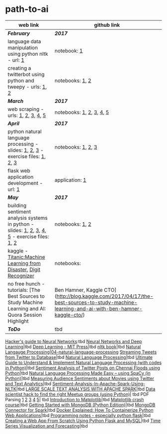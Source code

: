 # path-to-ai #
web link|github link
---|---
**_February_**|**_2017_**
language data manipulation using python nltk - url: [1](https://www.digitalocean.com/community/tutorials/how-to-work-with-language-data-in-python-3-using-the-natural-language-toolkit-nltk)|notebook: [1](https://github.com/faameem/path-to-ai/blob/master/natural-language-processing/01-how-to-work-with-language-data-using-nltk.ipynb)
creating a twitterbot using python and tweepy - urls: [1](https://www.digitalocean.com/community/tutorials/how-to-create-a-twitter-app), [2](https://www.digitalocean.com/community/tutorials/how-to-create-a-twitterbot-with-python-3-and-the-tweepy-library)|notebooks: [1](https://github.com/faameem/path-to-ai/blob/master/natural-language-processing/02-how-to-create-a-twitter-app.ipynb), [2](https://github.com/faameem/path-to-ai/blob/master/natural-language-processing/03-how-to-create-a-twitterbot-with-python3-and-the-tweepy-library.ipynb)
**_March_**|**_2017_**
web scraping - urls: [1](http://docs.python-guide.org/en/latest/scenarios/scrape/), [2](https://automatetheboringstuff.com/chapter11/), [3](http://www.gregreda.com/2013/03/03/web-scraping-101-with-python/), [4](https://first-web-scraper.readthedocs.io/en/latest/), [5](https://www.dataquest.io/blog/web-scraping-tutorial-python/)|notebooks: [1](https://github.com/faameem/path-to-ai/blob/master/web-scraping/01-web-scraping.ipynb), [2](https://github.com/faameem/path-to-ai/blob/master/web-scraping/02-web-scraping.ipynb), [3](https://github.com/faameem/path-to-ai/blob/master/web-scraping/03-web-scraping.ipynb), [4](https://github.com/faameem/path-to-ai/blob/master/web-scraping/04-web-scraping.ipynb), [5](https://github.com/faameem/path-to-ai/blob/master/web-scraping/05-web-scraping.ipynb)
**_April_**|**_2017_**
python natural language processing - slides: [1](https://github.com/faameem/natural-language-processing/blob/master/pluralsight/python-natural-language-processing/1-python-natural-language-processing-m1-slides.pdf), [2](https://github.com/faameem/natural-language-processing/blob/master/pluralsight/python-natural-language-processing/2-python-natural-language-processing-m2-slides.pdf), [3](https://github.com/faameem/natural-language-processing/blob/master/pluralsight/python-natural-language-processing/3-python-natural-language-processing-m3-slides.pdf) - exercise files: [1](https://github.com/faameem/natural-language-processing/blob/master/pluralsight/python-natural-language-processing/1-python-natural-language-processing-m1-exercise-files/GettingStarted_NLTK.ipynb), [2](https://github.com/faameem/natural-language-processing/blob/master/pluralsight/python-natural-language-processing/2-python-natural-language-processing-m2-exercise-files/Autosummarize_RuleBased.ipynb), [3](https://github.com/faameem/natural-language-processing/blob/master/pluralsight/python-natural-language-processing/3-python-natural-language-processing-m3-exercise-files/ML_NLP_Classifying_Text.ipynb)|notebooks: [1](https://github.com/faameem/path-to-ai/blob/master/natural-language-processing/05-nltk-getting-started.ipynb), [2](https://github.com/faameem/path-to-ai/blob/master/natural-language-processing/06-rule-based-auto-summarization.ipynb), [3](https://github.com/faameem/path-to-ai/blob/master/natural-language-processing/07-classifying-text-using-ml-nlp.ipynb)
flask web application development - url: [1](http://www.vertabelo.com/blog/technical-articles/web-app-development-with-flask-sqlalchemy-bootstrap-introduction)|application: [1](https://github.com/faameem/path-to-ai/tree/master/applications/flask-todo-app)
**_May_**|**_2017_**
building sentiment analysis systems in python - slides: [1](https://github.com/faameem/natural-language-processing/blob/master/pluralsight/building-sentiment-analysis-systems-python/1-building-sentiment-analysis-systems-python-m1-slides.pdf), [2](https://github.com/faameem/natural-language-processing/blob/master/pluralsight/building-sentiment-analysis-systems-python/2-building-sentiment-analysis-systems-python-m2-slides.pdf), [3](https://github.com/faameem/natural-language-processing/blob/master/pluralsight/building-sentiment-analysis-systems-python/3-building-sentiment-analysis-systems-python-m3-slides.pdf), [4](https://github.com/faameem/natural-language-processing/blob/master/pluralsight/building-sentiment-analysis-systems-python/4-building-sentiment-analysis-systems-python-m4-slides.pdf), [5](https://github.com/faameem/natural-language-processing/blob/master/pluralsight/building-sentiment-analysis-systems-python/5-building-sentiment-analysis-systems-python-m5-slides.pdf) - exercise files: [1](https://github.com/faameem/natural-language-processing/blob/master/pluralsight/building-sentiment-analysis-systems-python/3-building-sentiment-analysis-systems-python-m3-exercise-files/SentimentAnalysis_3.py), [2](https://github.com/faameem/natural-language-processing/blob/master/pluralsight/building-sentiment-analysis-systems-python/5-building-sentiment-analysis-systems-python-m5-exercise-files/NaiveBayes.py)|notebooks: [1](), [2]()
kaggle - [Titanic:Machine Learning from Disaster](https://www.kaggle.com/c/titanic#description), [Digit Recognizer](https://www.kaggle.com/c/digit-recognizer#description)|notebooks: 
no free hunch - tutorials: [The Best Sources to Study Machine Learning and AI: Quora Session Highlight | Ben Hamner, Kaggle CTO](http://blog.kaggle.com/2017/04/17/the-best-sources-to-study-machine-learning-and-ai-with-ben-hamner-kaggle-cto/)| tbd
**_ToDo_**|tbd
[Hacker's guide to Neural Networks](https://karpathy.github.io/neuralnets/):tbd
[Neural Networks and Deep Learning](http://neuralnetworksanddeeplearning.com/index.html)|tbd
[Deep Learning - MIT Press](http://www.deeplearningbook.org)|tbd
[nltk book](http://www.nltk.org/book/)|tbd
[Natural Langauge Processing](https://pythonprogramming.net/tokenizing-words-sentences-nltk-tutorial/)|[04-natural-language-processing](https://github.com/faameem/path-to-ai/blob/master/natural-language-processing/04-natural-language-processing.ipynb)
[Streaming Tweets from Twitter to Database](https://pythonprogramming.net/twitter-api-streaming-tweets-python-tutorial/)|tbd
[Natural Language Processing](https://pythonprogramming.net/scraping-parsing-rss-feed/)|tbd
[Ultimate Guide to Understand & Implement Natural Language Processing (with codes in Python)](https://www.analyticsvidhya.com/blog/2017/01/ultimate-guide-to-understand-implement-natural-language-processing-codes-in-python/)|tbd
[Sentiment Analysis of Twitter Posts on Chennai Floods using Python](https://www.analyticsvidhya.com/blog/2017/01/sentiment-analysis-of-twitter-posts-on-chennai-floods-using-python/)|tbd
[Natural Language Processing Made Easy – using SpaCy (in Python)](https://www.analyticsvidhya.com/blog/2017/04/natural-language-processing-made-easy-using-spacy-%E2%80%8Bin-python/)|tbd
[Measuring Audience Sentiments about Movies using Twitter and Text Analytics](https://www.analyticsvidhya.com/blog/2017/03/measuring-audience-sentiments-about-movies-using-twitter-and-text-analytics/)|tbd
[Sentiment-Analysis-In-Apache-Spark-Using-NLTK](https://github.com/ikhedr/Sentiment-Analysis-In-Apache-Spark-Using-NLTK)|tbd
[LARGE SCALE TEXT ANALYSIS WITH APACHE SPARK](http://www.textanalyticsworld.com/pdf/SF/2015/Day1_1405_Daniel.pdf)|tbd
[Data scientist hack to find the right Meetup groups (using Python)](https://www.analyticsvidhya.com/blog/2015/08/data-scientist-meetup-hack/)| tbd
PDF Parsing [1](https://dzone.com/articles/pdf-reading) [2](https://quantcorner.wordpress.com/2014/03/16/parsing-pdf-files-with-python-and-pdfminer/) [3](https://automatetheboringstuff.com/chapter13/) [4](http://stackoverflow.com/questions/1106098/parse-annotations-from-a-pdf) [5](https://github.com/wbsoft/python-poppler-qt5/blob/master/demo/merge-annotations.py)| tbd
[Introduction to Matplotlib](https://pythonprogramming.net/matplotlib-intro-tutorial/)|tbd
[Matplotlib crash course](https://pythonprogramming.net/3d-graphing-python-matplotlib/)|tbd
[Getting Started with MongoDB (Python Edition)](https://docs.mongodb.com/getting-started/python/)|tbd
[MongoDB Connector for Spark](https://docs.mongodb.com/spark-connector/v2.0/)|tbd
[Docker Explained: How To Containerize Python Web Applications](https://www.digitalocean.com/community/tutorials/docker-explained-how-to-containerize-python-web-applications)|tbd
[Programming notes - especially python flask](https://www3.ntu.edu.sg/home/ehchua/programming/index.html)|tbd
[Creating a Web App From Scratch Using Python Flask and MySQL](https://code.tutsplus.com/series/creating-a-web-app-from-scratch-using-python-flask-and-mysql--cms-827)|tbd
[Time Series Visualization and Forecasting](https://www.digitalocean.com/community/tutorial_series/time-series-visualization-and-forecasting)|tbd

